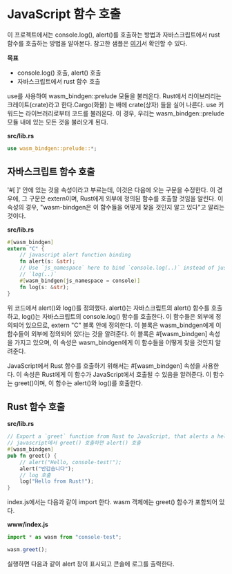 # JavaScript 함수 호출 

이 프로젝트에서는 console.log(), alert()를 호출하는 방법과 자바스크립트에서 rust 함수를 호출하는 방법을 알아본다. 참고한 샘플은 [여기](https://rustwasm.github.io/wasm-bindgen/exbuild/hello_world/)서 확인할 수 있다. 

**목표**
* console.log() 호출, alert() 호출
* 자바스크립트에서 rust 함수 호출


use를 사용하여 wasm_bindgen::prelude 모듈을 불러온다. Rust에서 라이브러리는 크레이트(crate)라고 한다.Cargo(화물) 는 배에 crate(상자) 들을 실어 나른다.  use 키워드는 라이브러리로부터 코드를 불러온다.  이 경우, 우리는 wasm_bindgen::prelude 모듈 내에 있는 모든 것을  불러오게 된다.  

**src/lib.rs**
```rust
use wasm_bindgen::prelude::*;
```

## 자바스크립트 함수 호출
'#[ ]' 안에 있는 것을 속성이라고 부르는데, 이것은 다음에 오는 구문을 수정한다.  이 경우에, 그 구문은 extern이며, Rust에게 외부에 정의된 함수를 호출할 것임을 알린다.  이 속성의 경우, "wasm-bindgen은  이 함수들을 어떻게 찾을 것인지 알고 있다"고 알리는 것이다. 

**src/lib.rs**
```rust
#[wasm_bindgen]
extern "C" {
    // javascript alert function binding
    fn alert(s: &str);
    // Use `js_namespace` here to bind `console.log(..)` instead of just
    // `log(..)`
    #[wasm_bindgen(js_namespace = console)]
    fn log(s: &str);
}
```

위 코드에서 alert()와 log()를 정의했다.  alert()는 자바스크립트의 alert() 함수를 호출하고, log()는 자바스크립트의 console.log() 함수를 호출한다.  이 함수들은 외부에 정의되어 있으므로, extern "C" 블록 안에 정의한다.  이 블록은 wasm_bindgen에게 이 함수들이 외부에 정의되어 있다는 것을 알려준다.  이 블록은 #[wasm_bindgen] 속성을 가지고 있으며, 이 속성은 wasm_bindgen에게 이 함수들을 어떻게 찾을 것인지 알려준다. 

JavaScript에서 Rust 함수를 호출하기 위해서는 #[wasm_bindgen] 속성을 사용한다.  이 속성은 Rust에게 이 함수가 JavaScript에서 호출될 수 있음을 알려준다.  이 함수는 greet()이며, 이 함수는 alert()와 log()를 호출한다.




## Rust 함수 호출
**src/lib.rs**
```rust
// Export a `greet` function from Rust to JavaScript, that alerts a hello message.
// javascript에서 greet() 호출하면 alert() 호출
#[wasm_bindgen]
pub fn greet() {
    // alert("Hello, console-test!");
    alert("반갑습니다");
    // log 호출
    log("Hello from Rust!");
}
```

index.js에서는 다음과 같이 import 한다. wasm 객체에는 greet() 함수가 포함되어 있다.

**www/index.js**
```jsx
import * as wasm from "console-test";

wasm.greet();
```

실행하면 다음과 같이 alert 창이 표시되고 콘솔에 로그를 출력한다. 














